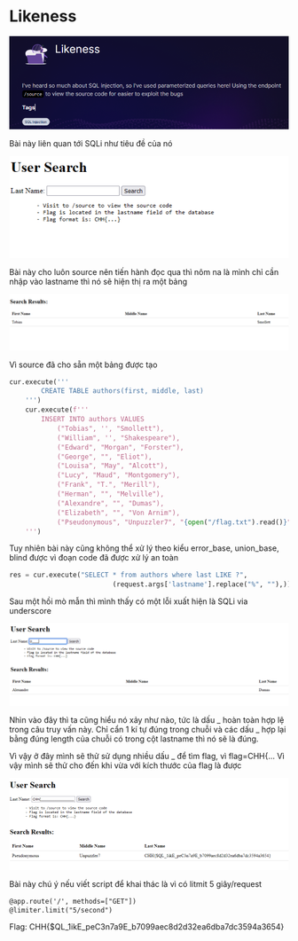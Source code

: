 # Likeness

![alt text](image.png)

Bài này liên quan tới SQLi như tiêu đề của nó

![alt text](image-1.png)

Bài này cho luôn source nên tiến hành đọc qua thì nôm na là mình chỉ cần nhập vào lastname thì nó sẽ hiện thị ra một bảng


![alt text](image-2.png)

Vì source đã cho sẵn một bảng được tạo

```python
cur.execute('''
        CREATE TABLE authors(first, middle, last)
    ''')
    cur.execute(f'''
        INSERT INTO authors VALUES
            ("Tobias", '', "Smollett"),
            ("William", '', "Shakespeare"),
            ("Edward", "Morgan", "Forster"),
            ("George", "", "Eliot"),
            ("Louisa", "May", "Alcott"),
            ("Lucy", "Maud", "Montgomery"),
            ("Frank", "T.", "Merill"),
            ("Herman", "", "Melville"),
            ("Alexandre", "", "Dumas"),
            ("Elizabeth", "", "Von Arnim"),
            ("Pseudonymous", "Unpuzzler7", "{open("/flag.txt").read()}")
    ''')

```

Tuy nhiên bài này cũng không thể xử lý theo kiểu error_base, union_base, blind được vì đoạn code đã được xử lý an toàn

```python
res = cur.execute("SELECT * from authors where last LIKE ?",
                          (request.args['lastname'].replace("%", ""),))

```

Sau một hồi mò mẫn thì mình thấy có một lỗi xuất hiện là SQLi via underscore

![alt text](image-3.png)

Nhìn vào đây thì ta cũng hiểu nó xảy như nào, tức là dấu _ hoàn toàn hợp lệ trong câu truy vấn này. Chỉ cẩn 1 kí tự đúng trong chuỗi và các dấu _ hợp lại bằng đúng length của chuỗi có trong cột lastname thì nó sẽ là đúng.


Vì vậy ở đây mình sẽ thử sử dụng nhiều dấu _ để tìm flag, vì flag=CHH{... Vì vậy mình sẽ thử cho đến khi vừa với kích thước của flag là được

![alt text](image-4.png)

Bài này chú ý nếu viết script để khai thác là vì có litmit 5 giây/request

```
@app.route('/', methods=["GET"])
@limiter.limit("5/second")
```

Flag: CHH{$QL_1ikE_peC3n7a9E_b7099aec8d2d32ea6dba7dc3594a3654}